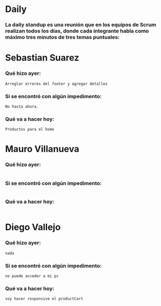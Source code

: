 # Daily

### La daily standup es una reunión que en los equipos de Scrum realizan todos los días, donde cada integrante habla como máximo tres minutos de tres temas puntuales:

# Sebastian Suarez

### Qué hizo ayer:

```
Arreglar errores del footer y agregar detalles
```

### Si se encontró con algún impedimento:

```
No hasta ahora.
```

### Qué va a hacer hoy:

```
Productos para el home
```

# Mauro Villanueva

### Qué hizo ayer:

```

```

### Si se encontró con algún impedimento:

```

```

### Qué va a hacer hoy:

```

```

# Diego Vallejo

### Qué hizo ayer:

```
nada
```

### Si se encontró con algún impedimento:

```
no puede acceder a mi pc
```

### Qué va a hacer hoy:

```
voy hacer responsive el productCart
```
